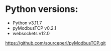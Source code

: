 # Python versions:
- Python v3.11.7
- pyModbusTCP v0.2.1
- websockets v12.0

https://github.com/sourceperl/pyModbusTCP.git


